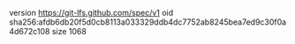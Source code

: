 version https://git-lfs.github.com/spec/v1
oid sha256:afdb6db20f5d0cb8113a033329ddb4dc7752ab8245bea7ed9c30f0a4d672c108
size 1068
